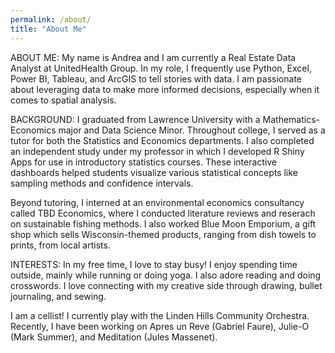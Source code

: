 ```yaml
---
permalink: /about/
title: "About Me"
---
```


ABOUT ME: 
My name is Andrea and I am currently a Real Estate Data Analyst at UnitedHealth Group. In my role, I frequently use Python, Excel, Power BI, Tableau, and ArcGIS to tell stories with data. I am passionate about leveraging data to make more informed decisions, especially when it comes to spatial analysis. 

BACKGROUND:
I graduated from Lawrence University with a Mathematics-Economics major and Data Science Minor. Throughout college, I served as a tutor for both the Statistics and Economics departments. I also completed an independent study under my professor in which I developed R Shiny Apps for use in introductory statistics courses. These interactive dashboards helped students visualize various statistical concepts like sampling methods and confidence intervals. 

Beyond tutoring, I interned at an environmental economics consultancy called TBD Economics, where I conducted literature reviews and reserach on sustainable fishing methods. I also worked Blue Moon Emporium, a gift shop which sells Wisconsin-themed products, ranging from dish towels to prints, from local artists.

INTERESTS:
In my free time, I love to stay busy! I enjoy spending time outside, mainly while running or doing yoga. I also adore reading and doing crosswords. I love connecting with my creative side through drawing, bullet journaling, and sewing. 

I am a cellist! I currently play with the Linden Hills Community Orchestra. Recently, I have been working on Apres un Reve (Gabriel Faure), Julie-O (Mark Summer), and Meditation (Jules Massenet). 
